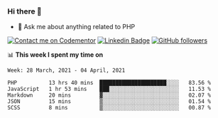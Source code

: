 ### Hi there 👋

<!--
**mustafaculban/mustafaculban** is a ✨ _special_ ✨ repository because its `README.md` (this file) appears on your GitHub profile.

Here are some ideas to get you started:

- 🌱 I’m currently learning ...
- 👯 I’m looking to collaborate on ...
- 🤔 I’m looking for help with ...
- 📫 How to reach me: ...
- 😄 Pronouns: ...
- ⚡ Fun fact: ...

-->
- 💬 Ask me about anything related to PHP

[![Contact me on Codementor](https://www.codementor.io/m-badges/karamusluk/book-session.svg)](https://www.codementor.io/@karamusluk?refer=badge)
[![Linkedin Badge](https://img.shields.io/badge/-Mustafa%20Culban-blue?style=social&logo=Linkedin&logoColor=blue&link=https://www.linkedin.com/in/mustafaculban/)](https://www.linkedin.com/in/mustafaculban/) 
[![GitHub followers](https://img.shields.io/github/followers/karamusluk?label=Follow&style=social)](https://github.com/karamusluk/?tab=follow)


📊 **This week I spent my time on**
<!--START_SECTION:waka-->
```text
Week: 28 March, 2021 - 04 April, 2021

PHP          13 hrs 40 mins  █████████████████████░░░░   83.56 % 
JavaScript   1 hr 53 mins    ███░░░░░░░░░░░░░░░░░░░░░░   11.53 % 
Markdown     20 mins         ▓░░░░░░░░░░░░░░░░░░░░░░░░   02.07 % 
JSON         15 mins         ▒░░░░░░░░░░░░░░░░░░░░░░░░   01.54 % 
SCSS         8 mins          ▒░░░░░░░░░░░░░░░░░░░░░░░░   00.87 % 
```
<!--END_SECTION:waka-->

